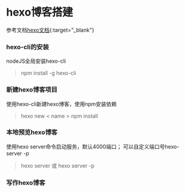 # hexo博客搭建
参考文档[hexo文档](https://hexo.io/zh-cn/docs/"hexo文档"){:target="_blank"}

### hexo-cli的安装

nodeJS全局安装hexo-cli

> npm install -g hexo-cli

### 新建hexo博客项目

使用hexo-cli新建hexo博客，使用npm安装依赖

> hexo new < name >
> npm install


### 本地预览hexo博客

使用hexo server命令启动服务，默认4000端口； 可以自定义端口号hexo-server -p <port>

> hexo server
或
> hexo server -p <prot>

### 写作hexo博客

